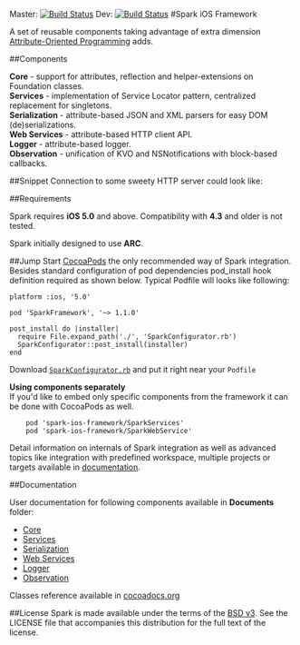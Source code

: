 Master: [![Build Status](https://magnum.travis-ci.com/epam/spark-ios-framework.png?token=o3R2wxGct9xoZkZhni3K)](https://magnum.travis-ci.com/epam/spark-ios-framework) Dev: [![Build Status](https://magnum.travis-ci.com/epam/spark-ios-framework.png?token=o3R2wxGct9xoZkZhni3K&branch=dev)](https://magnum.travis-ci.com/epam/spark-ios-framework)
#Spark iOS Framework

A set of reusable components taking advantage of extra dimension [Attribute-Oriented Programming](https://en.wikipedia.org/wiki/Attribute-oriented_programming) adds.

##Components

**Core** - support for attributes, reflection and helper-extensions on Foundation classes.  
**Services** - implementation of Service Locator pattern, centralized replacement for singletons.  
**Serialization** - attribute-based JSON and XML parsers for easy DOM (de)serializations.  
**Web Services** - attribute-based HTTP client API.  
**Logger** - attribute-based logger.  
**Observation** - unification of KVO and NSNotifications with block-based callbacks.  

##Snippet
Connection to some sweety HTTP server could look like:

 


##Requirements

Spark requires **iOS 5.0** and above. Compatibility with **4.3** and older is not tested.

Spark initially designed to use **ARC**. 

##Jump Start
[CocoaPods](http://cocoapods.org) the only recommended way of Spark integration. Besides standard configuration of pod dependencies pod_install hook definition required as shown below. Typical Podfile will looks like following:

	platform :ios, '5.0'

	pod 'SparkFramework', '~> 1.1.0'

	post_install do |installer|
	  require File.expand_path('./', 'SparkConfigurator.rb')
	  SparkConfigurator::post_install(installer)
	end


Download [`SparkConfigurator.rb`](./Cocoapods/Podfile) and put it right near your `Podfile`

**Using components separately**  
If you'd like to embed only specific components from the framework it can be done with CocoaPods as well.

        pod 'spark-ios-framework/SparkServices'
        pod 'spark-ios-framework/SparkWebService'

Detail information on internals of Spark integration as well as advanced topics like integration with predefined workspace, multiple projects or targets available in [documentation](./Documents/Configuration/Cocoapods.md).        
        
##Documentation

User documentation for following components available in **Documents** folder:

* [Core](./Documents/SparkCore.md)
* [Services](./Documents/SparkServices.md)
* [Serialization](./Documents/SparkSerialization.md)
* [Web Services](./Documents/SparkWebSwervices.md)
* [Logger](./Documents/SparkLogger.md)
* [Observation](./Documents/SparkObservation.md)

Classes reference available in [cocoadocs.org](http://cocoadocs.org/docsets/spark-ios-framework/)

##License
Spark is made available under the terms of the [BSD v3](http://opensource.org/licenses/BSD-3-Clause). See the LICENSE file that accompanies this distribution for the full text of the license.
